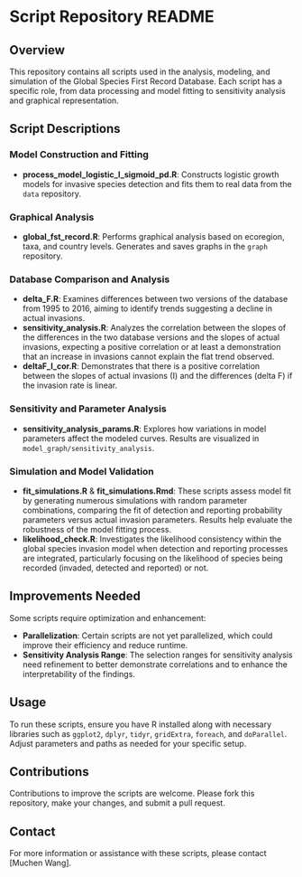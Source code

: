 # Script Repository README

## Overview
This repository contains all scripts used in the analysis, modeling, and simulation of the Global Species First Record Database. Each script has a specific role, from data processing and model fitting to sensitivity analysis and graphical representation.

## Script Descriptions

### Model Construction and Fitting
- **process_model_logistic_I_sigmoid_pd.R**: Constructs logistic growth models for invasive species detection and fits them to real data from the `data` repository.

### Graphical Analysis
- **global_fst_record.R**: Performs graphical analysis based on ecoregion, taxa, and country levels. Generates and saves graphs in the `graph` repository.

### Database Comparison and Analysis
- **delta_F.R**: Examines differences between two versions of the database from 1995 to 2016, aiming to identify trends suggesting a decline in actual invasions.
- **sensitivity_analysis.R**: Analyzes the correlation between the slopes of the differences in the two database versions and the slopes of actual invasions, expecting a positive correlation or at least a demonstration that an increase in invasions cannot explain the flat trend observed.
- **deltaF_I_cor.R**: Demonstrates that there is a positive correlation between the slopes of actual invasions (I) and the differences (delta F) if the invasion rate is linear.

### Sensitivity and Parameter Analysis
- **sensitivity_analysis_params.R**: Explores how variations in model parameters affect the modeled curves. Results are visualized in `model_graph/sensitivity_analysis`.

### Simulation and Model Validation
- **fit_simulations.R** & **fit_simulations.Rmd**: These scripts assess model fit by generating numerous simulations with random parameter combinations, comparing the fit of detection and reporting probability parameters versus actual invasion parameters. Results help evaluate the robustness of the model fitting process.
- **likelihood_check.R**: Investigates the likelihood consistency within the global species invasion model when detection and reporting processes are integrated, particularly focusing on the likelihood of species being recorded (invaded, detected and reported) or not.

## Improvements Needed
Some scripts require optimization and enhancement:
- **Parallelization**: Certain scripts are not yet parallelized, which could improve their efficiency and reduce runtime.
- **Sensitivity Analysis Range**: The selection ranges for sensitivity analysis need refinement to better demonstrate correlations and to enhance the interpretability of the findings.

## Usage
To run these scripts, ensure you have R installed along with necessary libraries such as `ggplot2`, `dplyr`, `tidyr`, `gridExtra`, `foreach`, and `doParallel`. Adjust parameters and paths as needed for your specific setup.

## Contributions
Contributions to improve the scripts are welcome. Please fork this repository, make your changes, and submit a pull request.

## Contact
For more information or assistance with these scripts, please contact [Muchen Wang].

